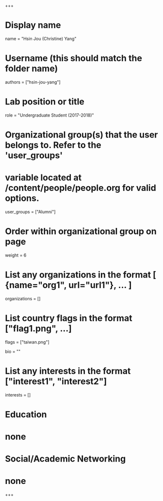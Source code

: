 +++
# Display name
name = "Hsin Jou (Christine) Yang"

# Username (this should match the folder name)
authors = ["hsin-jou-yang"]

# Lab position or title
role = "Undergraduate Student (2017-2018)"

# Organizational group(s) that the user belongs to. Refer to the 'user_groups'
# variable located at /content/people/people.org for valid options.
user_groups = ["Alumni"]

# Order within organizational group on page
weight = 6

# List any organizations in the format [ {name="org1", url="url1"}, ... ]
organizations = []

# List country flags in the format ["flag1.png", ...]
flags = ["taiwan.png"]

bio = ""

# List any interests in the format ["interest1", "interest2"]
interests = []

# Education
# none

# Social/Academic Networking
# none
+++

